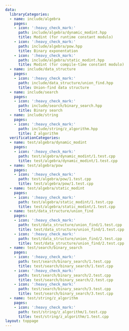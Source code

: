 ```yaml
---
data:
  libraryCategories:
  - name: include/algebra
    pages:
    - icon: ':heavy_check_mark:'
      path: include/algebra/dynamic_modint.hpp
      title: Modint (for runtime constant modulo)
    - icon: ':heavy_check_mark:'
      path: include/algebra/pow.hpp
      title: Binary exponentation
    - icon: ':heavy_check_mark:'
      path: include/algebra/static_modint.hpp
      title: Modint (for compile-time constant modulo)
  - name: include/data_structure
    pages:
    - icon: ':heavy_check_mark:'
      path: include/data_structure/union_find.hpp
      title: Union-find data structure
  - name: include/search
    pages:
    - icon: ':heavy_check_mark:'
      path: include/search/binary_search.hpp
      title: Binary search
  - name: include/string
    pages:
    - icon: ':heavy_check_mark:'
      path: include/string/z_algorithm.hpp
      title: Z algorithm
  verificationCategories:
  - name: test/algebra/dynamic_modint
    pages:
    - icon: ':heavy_check_mark:'
      path: test/algebra/dynamic_modint/1.test.cpp
      title: test/algebra/dynamic_modint/1.test.cpp
  - name: test/algebra/pow
    pages:
    - icon: ':heavy_check_mark:'
      path: test/algebra/pow/1.test.cpp
      title: test/algebra/pow/1.test.cpp
  - name: test/algebra/static_modint
    pages:
    - icon: ':heavy_check_mark:'
      path: test/algebra/static_modint/1.test.cpp
      title: test/algebra/static_modint/1.test.cpp
  - name: test/data_structure/union_find
    pages:
    - icon: ':heavy_check_mark:'
      path: test/data_structure/union_find/1.test.cpp
      title: test/data_structure/union_find/1.test.cpp
    - icon: ':heavy_check_mark:'
      path: test/data_structure/union_find/2.test.cpp
      title: test/data_structure/union_find/2.test.cpp
  - name: test/search/binary_search
    pages:
    - icon: ':heavy_check_mark:'
      path: test/search/binary_search/1.test.cpp
      title: test/search/binary_search/1.test.cpp
    - icon: ':heavy_check_mark:'
      path: test/search/binary_search/2.test.cpp
      title: test/search/binary_search/2.test.cpp
    - icon: ':heavy_check_mark:'
      path: test/search/binary_search/3.test.cpp
      title: test/search/binary_search/3.test.cpp
  - name: test/string/z_algorithm
    pages:
    - icon: ':heavy_check_mark:'
      path: test/string/z_algorithm/1.test.cpp
      title: test/string/z_algorithm/1.test.cpp
layout: toppage
---
```

